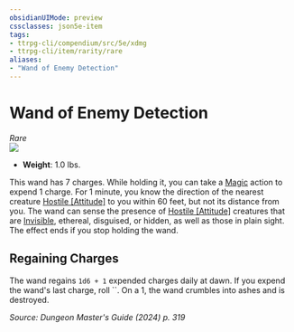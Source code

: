 ```yaml
---
obsidianUIMode: preview
cssclasses: json5e-item
tags:
- ttrpg-cli/compendium/src/5e/xdmg
- ttrpg-cli/item/rarity/rare
aliases: 
- "Wand of Enemy Detection"
---
```

# Wand of Enemy Detection
*Rare*  
![](Mechanics/items/img/wand-of-enemy-detection.webp#right)

- **Weight**: 1.0 lbs.

This wand has 7 charges. While holding it, you can take a [Magic](Mechanics/rules/actions.md#Magic) action to expend 1 charge. For 1 minute, you know the direction of the nearest creature [Hostile [Attitude]](Mechanics/rules/variant-rules/hostile-attitude-xphb.md) to you within 60 feet, but not its distance from you. The wand can sense the presence of [Hostile [Attitude]](Mechanics/rules/variant-rules/hostile-attitude-xphb.md) creatures that are [Invisible](Mechanics/rules/conditions.md#Invisible), ethereal, disguised, or hidden, as well as those in plain sight. The effect ends if you stop holding the wand.

## Regaining Charges

The wand regains `1d6 + 1` expended charges daily at dawn. If you expend the wand's last charge, roll ``. On a 1, the wand crumbles into ashes and is destroyed.

*Source: Dungeon Master's Guide (2024) p. 319*